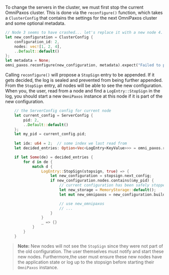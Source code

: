 To change the servers in the cluster, we must first stop the current OmniPaxos cluster. This is done via the `reconfigure()` function, which takes a `ClusterConfig` that contains the settings for the next OmniPaxos cluster and some optional metadata.

```rust
// Node 3 seems to have crashed... let's replace it with a new node 4.
let new_configuration = ClusterConfig {
    configuration_id: 2,
    nodes: vec![1, 2, 4],
    ..Default::default()
};
let metadata = None;
omni_paxos.reconfigure(new_configuration, metadata).expect("Failed to propose reconfiguration");
```

Calling ``reconfigure()`` will propose a `StopSign` entry to be appended. If it gets decided, the log is sealed and prevented from being further appended. From the `StopSign` entry, all nodes will be able to see the new configuration. When you, the user, read from a node and find a `LogEntry::StopSign` in the log, you should start a new `OmniPaxos` instance at this node if it is part of the new configuration.

```rust
    // the ServerConfig config for current node
    let current_config = ServerConfig {
        pid: 2,
        ..Default::default()
    };
    let my_pid = current_config.pid;
    
    let idx: u64 = 2;  // some index we last read from
    let decided_entries: Option<Vec<LogEntry<KeyValue>>> = omni_paxos.read_decided_suffix(idx);

    if let Some(de) = decided_entries {
        for d in de {
            match d {
                LogEntry::StopSign(stopsign, true) => {
                    let new_configuration = stopsign.next_config;
                    if new_configuration.nodes.contains(&my_pid) {
                        // current configuration has been safely stopped. Start new instance
                        let new_storage = MemoryStorage::default();
                        let mut new_omnipaxos = new_configuration.build_for_server(current_config.clone(), MemoryStorage::default()).unwrap();

                        // use new_omnipaxos
                        // ...
                    }
                }
                _ => {}
            }
        }
    }
```

> **Note:** New nodes will not see the `StopSign` since they were not part of the old configuration. The user themselves must notify and start these new nodes. Furthermore,the user must ensure these new nodes have the application state or log up to the stopsign before starting their `OmniPaxos` instance.
